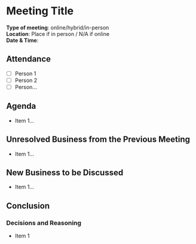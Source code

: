 # Meeting Title  

**Type of meeting**: online/hybrid/in-person \
**Location**: Place if in person / N/A if online \
**Date & Time**:

## Attendance

- [ ] Person 1  
- [ ] Person 2  
- [ ] Person...    

## Agenda

- Item 1...  

## Unresolved Business from the Previous Meeting

- Item 1...  

## New Business to be Discussed

- Item 1... 

## Conclusion

### Decisions and Reasoning

- Item 1  
